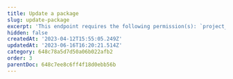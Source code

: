 ```yaml
---
title: Update a package
slug: update-package
excerpt: 'This endpoint requires the following permission(s): `project_configuration:packages:read_write`.'
hidden: false
createdAt: '2023-04-12T15:55:05.249Z'
updatedAt: '2023-06-16T16:20:21.514Z'
category: 648c78a5d7d50a06b022afb2
order: 3
parentDoc: 648c7ee8c6ff4f18d0ebb56b
---
```

